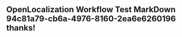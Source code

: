 <properties
ms.topic="hero-topic"
ms.test1="hero-topic"
ms.test2="test"/>

## OpenLocalization Workflow Test MarkDown 94c81a79-cb6a-4976-8160-2ea6e6260196 thanks!
